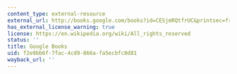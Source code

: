 ```yaml
---
content_type: external-resource
external_url: http://books.google.com/books?id=CESjmRQtfrUC&printsec=frontcover&dq=double+helix+preview&hl=en&sa=X&ei=kT5-U6DuN4fUsATQ-YGABg&ved=0CDYQ6AEwAg#v=onepage&q=double%20helix%20preview&f=false
has_external_license_warning: true
license: https://en.wikipedia.org/wiki/All_rights_reserved
status: ''
title: Google Books
uid: f2e9bb6f-7fac-4cd9-866a-fa5ecbfc0d81
wayback_url: ''
---
```

